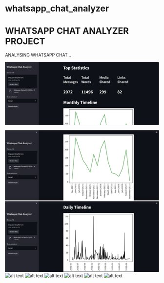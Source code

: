 # whatsapp_chat_analyzer

#   WHATSAPP CHAT ANALYZER PROJECT 

ANALYSING WHATSAPP CHAT...

![alt text](https://github.com/imabhishekmahli/whatsapp_chat_analyzer/blob/main/images/Screenshot%20(7).png)

![alt text](https://github.com/imabhishekmahli/whatsapp_chat_analyzer/blob/main/images/Screenshot%20(8).png)
![alt text](https://github.com/imabhishekmahli/whatsapp_chat_analyzer/blob/main/images/Screenshot%20(9).png)
![alt text]()
![alt text]()
![alt text]()
![alt text]()
![alt text]()
![alt text]()
